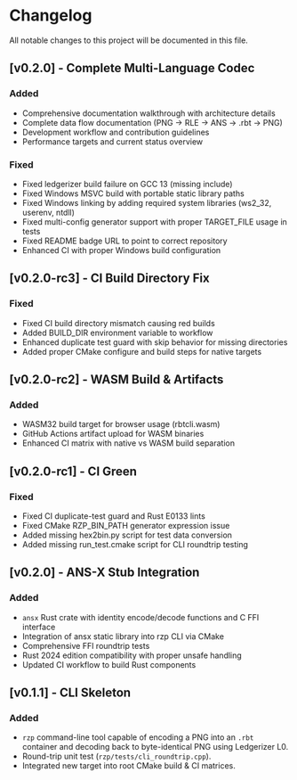 # Changelog

All notable changes to this project will be documented in this file.

## [v0.2.0] - Complete Multi-Language Codec
### Added
- Comprehensive documentation walkthrough with architecture details
- Complete data flow documentation (PNG → RLE → ANS → .rbt → PNG)
- Development workflow and contribution guidelines
- Performance targets and current status overview

### Fixed
- Fixed ledgerizer build failure on GCC 13 (missing <limits> include)
- Fixed Windows MSVC build with portable static library paths
- Fixed Windows linking by adding required system libraries (ws2_32, userenv, ntdll)
- Fixed multi-config generator support with proper TARGET_FILE usage in tests
- Fixed README badge URL to point to correct repository
- Enhanced CI with proper Windows build configuration

## [v0.2.0-rc3] - CI Build Directory Fix
### Fixed
- Fixed CI build directory mismatch causing red builds
- Added BUILD_DIR environment variable to workflow
- Enhanced duplicate test guard with skip behavior for missing directories
- Added proper CMake configure and build steps for native targets

## [v0.2.0-rc2] - WASM Build & Artifacts
### Added
- WASM32 build target for browser usage (rbtcli.wasm)
- GitHub Actions artifact upload for WASM binaries
- Enhanced CI matrix with native vs WASM build separation

## [v0.2.0-rc1] - CI Green
### Fixed
- Fixed CI duplicate-test guard and Rust E0133 lints
- Fixed CMake RZP_BIN_PATH generator expression issue
- Added missing hex2bin.py script for test data conversion
- Added missing run_test.cmake script for CLI roundtrip testing

## [v0.2.0] - ANS-X Stub Integration
### Added
- `ansx` Rust crate with identity encode/decode functions and C FFI interface
- Integration of ansx static library into rzp CLI via CMake
- Comprehensive FFI roundtrip tests
- Rust 2024 edition compatibility with proper unsafe handling
- Updated CI workflow to build Rust components

## [v0.1.1] - CLI Skeleton
### Added
- `rzp` command-line tool capable of encoding a PNG into an `.rbt` container and decoding back to byte-identical PNG using Ledgerizer L0.
- Round-trip unit test (`rzp/tests/cli_roundtrip.cpp`).
- Integrated new target into root CMake build & CI matrices. 
